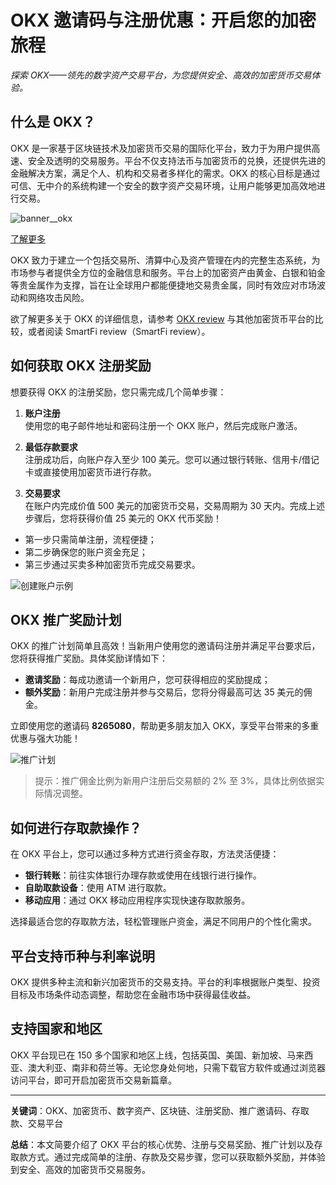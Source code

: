 # OKX 邀请码与注册优惠：开启您的加密旅程

*探索 OKX——领先的数字资产交易平台，为您提供安全、高效的加密货币交易体验。*

## 什么是 OKX？

OKX 是一家基于区块链技术及加密货币交易的国际化平台，致力于为用户提供高速、安全及透明的交易服务。平台不仅支持法币与加密货币的兑换，还提供先进的金融解决方案，满足个人、机构和交易者多样化的需求。OKX 的核心目标是通过可信、无中介的系统构建一个安全的数字资产交易环境，让用户能够更加高效地进行交易。

![banner__okx](https://www.jmhbdh.com/wp-content/img/559166485.webp)  
<!-- 链接已替换为 OKX 官方链接 -->
[了解更多](https://bit.ly/OKXe)

OKX 致力于建立一个包括交易所、清算中心及资产管理在内的完整生态系统，为市场参与者提供全方位的金融信息和服务。平台上的加密资产由黄金、白银和铂金等贵金属作为支撑，旨在让全球用户都能便捷地交易贵金属，同时有效应对市场波动和网络攻击风险。

欲了解更多关于 OKX 的详细信息，请参考 [OKX review](https://bit.ly/OKXe) 与其他加密货币平台的比较，或者阅读 SmartFi review（SmartFi review）。

## 如何获取 OKX 注册奖励

想要获得 OKX 的注册奖励，您只需完成几个简单步骤：

1. **账户注册**  
   使用您的电子邮件地址和密码注册一个 OKX 账户，然后完成账户激活。

2. **最低存款要求**  
   注册成功后，向账户存入至少 100 美元。您可以通过银行转账、信用卡/借记卡或直接使用加密货币进行存款。

3. **交易要求**  
   在账户内完成价值 500 美元的加密货币交易，交易周期为 30 天内。完成上述步骤后，您将获得价值 25 美元的 OKX 代币奖励！

- 第一步只需简单注册，流程便捷；  
- 第二步确保您的账户资金充足；  
- 第三步通过买卖多种加密货币完成交易要求。

![创建账户示例](https://www.jmhbdh.com/wp-content/img/13491416.webp)

## OKX 推广奖励计划

OKX 的推广计划简单且高效！当新用户使用您的邀请码注册并满足平台要求后，您将获得推广奖励。具体奖励详情如下：

- **邀请奖励**：每成功邀请一个新用户，您可获得相应的奖励提成；
- **额外奖励**：新用户完成注册并参与交易后，您将分得最高可达 35 美元的佣金。

立即使用您的邀请码 **8265080**，帮助更多朋友加入 OKX，享受平台带来的多重优惠与强大功能！

![推广计划](https://www.jmhbdh.com/wp-content/img/041526117492.webp)

> 提示：推广佣金比例为新用户注册后交易额的 2% 至 3%，具体比例依据实际情况调整。

## 如何进行存取款操作？

在 OKX 平台上，您可以通过多种方式进行资金存取，方法灵活便捷：

- **银行转账**：前往实体银行办理存款或使用在线银行进行操作。
- **自助取款设备**：使用 ATM 进行取款。
- **移动应用**：通过 OKX 移动应用程序实现快速存取款服务。

选择最适合您的存取款方法，轻松管理账户资金，满足不同用户的个性化需求。

## 平台支持币种与利率说明

OKX 提供多种主流和新兴加密货币的交易支持。平台的利率根据账户类型、投资目标及市场条件动态调整，帮助您在金融市场中获得最佳收益。

## 支持国家和地区

OKX 平台现已在 150 多个国家和地区上线，包括英国、美国、新加坡、马来西亚、澳大利亚、南非和荷兰等。无论您身处何地，只需下载官方软件或通过浏览器访问平台，即可开启加密货币交易新篇章。

---

**关键词**：OKX、加密货币、数字资产、区块链、注册奖励、推广邀请码、存取款、交易平台

**总结**：本文简要介绍了 OKX 平台的核心优势、注册与交易奖励、推广计划以及存取款方式。通过完成简单的注册、存款及交易步骤，您可以获取额外奖励，并体验到安全、高效的加密货币交易服务。